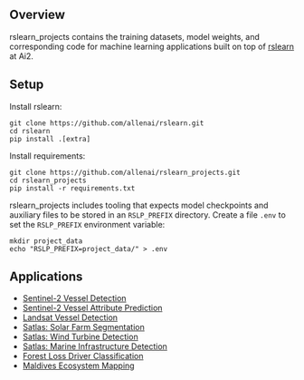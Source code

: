 Overview
--------

rslearn_projects contains the training datasets, model weights, and corresponding code
for machine learning applications built on top of
[rslearn](https://github.com/allenai/rslearn/) at Ai2.


Setup
-----

Install rslearn:

    git clone https://github.com/allenai/rslearn.git
    cd rslearn
    pip install .[extra]

Install requirements:

    git clone https://github.com/allenai/rslearn_projects.git
    cd rslearn_projects
    pip install -r requirements.txt

rslearn_projects includes tooling that expects model checkpoints and auxiliary files to
be stored in an `RSLP_PREFIX` directory. Create a file `.env` to set the `RSLP_PREFIX`
environment variable:

    mkdir project_data
    echo "RSLP_PREFIX=project_data/" > .env


Applications
------------

- [Sentinel-2 Vessel Detection](docs/sentinel2_vessels.md)
- [Sentinel-2 Vessel Attribute Prediction](docs/sentinel2_vessel_attribute.md)
- [Landsat Vessel Detection](docs/landsat_vessels.md)
- [Satlas: Solar Farm Segmentation](docs/satlas_solar_farm.md)
- [Satlas: Wind Turbine Detection](docs/satlas_wind_turbine.md)
- [Satlas: Marine Infrastructure Detection](docs/satlas_marine_infra.md)
- [Forest Loss Driver Classification](docs/forest_loss_driver.md)
- [Maldives Ecosystem Mapping](docs/maldives_ecosystem_mapping.md)

